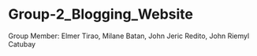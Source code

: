 # Group-2_Blogging_Website
Group Member: Elmer Tirao, Milane Batan, John Jeric Redito, John Riemyl Catubay
